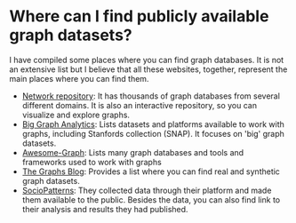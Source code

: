 # Where can I find publicly available graph datasets?

I have compiled some places where you can find graph databases. It is not an extensive list but I believe that all these websites, together, represent the main places where you can find them.

- [Network repository](http://networkrepository.com/): It has thousands of graph databases from several different domains. It is also an interactive repository, so you can visualize and explore graphs.
- [Big Graph Analytics](http://lgylym.github.io/big-graph/): Lists datasets and platforms available to work with graphs, including Stanfords collection (SNAP). It focuses on 'big' graph datasets.
- [Awesome-Graph](https://github.com/jbmusso/awesome-graph): Lists many graph databases and tools and frameworks used to work with graphs
- [The Graphs Blog](https://thegraphsblog.wordpress.com/datasets/): Provides a list where you can find real and synthetic graph datasets.
- [SocioPatterns](http://www.sociopatterns.org/datasets/): They collected data through their platform and made them available to the public. Besides the data, you can also find link to their analysis and results they had published.
